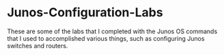 # Junos-Configuration-Labs
These are some of the labs that I completed with the Junos OS commands that I used to accomplished various things, such as configuring Junos switches and routers.
